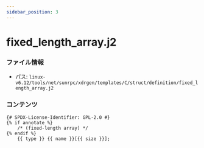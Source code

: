 ```yaml
---
sidebar_position: 3
---
```

# fixed_length_array.j2

### ファイル情報

- パス: `linux-v6.12/tools/net/sunrpc/xdrgen/templates/C/struct/definition/fixed_length_array.j2`

### コンテンツ

```j2
{# SPDX-License-Identifier: GPL-2.0 #}
{% if annotate %}
	/* (fixed-length array) */
{% endif %}
	{{ type }} {{ name }}[{{ size }}];

```
